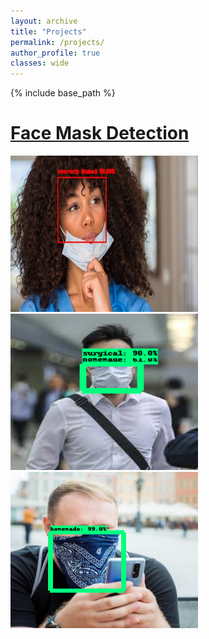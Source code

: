 ```yaml
---
layout: archive
title: "Projects"
permalink: /projects/
author_profile: true
classes: wide
---
```

{% include base_path %}

# [Face Mask Detection](xin-wang-kr.github.io/_projects/kirby_et_al_2019a.md)

<p float="left">
  <img src="/images/research/face-mask/correct-mask-1.jpg" height="250" width="300" />
  <img src="/images/research/face-mask/mask-type-1.png" height="250" width="300" /> 
  <img src="/images/research/face-mask/mask-type-3.png" height="250" width="300" />
</p>
